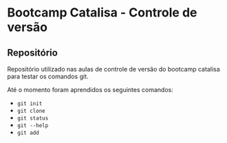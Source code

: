 # Bootcamp Catalisa - Controle de versão

## Repositório

Repositório utilizado nas aulas de controle de versão do bootcamp catalisa para testar os comandos git.

Até o momento foram aprendidos os seguintes comandos:

- `git init`
- `git clone`
- `git status`
- `git --help`
- `git add`
